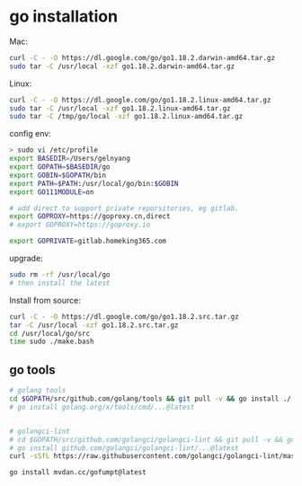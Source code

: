 <!---
markmeta_author: wongoo
markmeta_date: 2019-01-16
markmeta_title: Go Installation
markmeta_categories: 编程语言
markmeta_tags: golang,installation
-->

# go installation

Mac:
```bash
curl -C - -O https://dl.google.com/go/go1.18.2.darwin-amd64.tar.gz
sudo tar -C /usr/local -xzf go1.18.2.darwin-amd64.tar.gz
```

Linux:
```bash
curl -C - -O https://dl.google.com/go/go1.18.2.linux-amd64.tar.gz
sudo tar -C /usr/local -xzf go1.18.2.linux-amd64.tar.gz
sudo tar -C /tmp/go/local -xzf go1.18.2.linux-amd64.tar.gz
```

config env:
```bash
> sudo vi /etc/profile
export BASEDIR=/Users/gelnyang
export GOPATH=$BASEDIR/go
export GOBIN=$GOPATH/bin
export PATH=$PATH:/usr/local/go/bin:$GOBIN
export GO111MODULE=on

# add direct to support private reporsitories, eg gitlab.
export GOPROXY=https://goproxy.cn,direct
# export GOPROXY=https://goproxy.io

export GOPRIVATE=gitlab.homeking365.com


```

upgrade: 
```bash
sudo rm -rf /usr/local/go
# then install the latest
```

Install from source:
```bash
curl -C - -O https://dl.google.com/go/go1.18.2.src.tar.gz
tar -C /usr/local -xzf go1.18.2.src.tar.gz
cd /usr/local/go/src
time sudo ./make.bash
```


## go tools

```bash
# golang tools
cd $GOPATH/src/github.com/golang/tools && git pull -v && go install ./...
# go install golang.org/x/tools/cmd/...@latest


# golangci-lint
# cd $GOPATH/src/github.com/golangci/golangci-lint && git pull -v && go install ./...
# go install github.com/golangci/golangci-lint/...@latest
curl -sSfL https://raw.githubusercontent.com/golangci/golangci-lint/master/install.sh | sh -s -- -b $(go env GOPATH)/bin

go install mvdan.cc/gofumpt@latest
```

